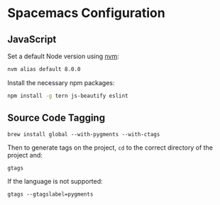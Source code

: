 # Spacemacs Configuration

## JavaScript

Set a default Node version using [nvm](https://github.com/creationix/nvm):

``` bash
nvm alias default 8.0.0
```

Install the necessary npm packages:

``` bash
npm install -g tern js-beautify eslint
```

## Source Code Tagging

```
brew install global --with-pygments --with-ctags
```

Then to generate tags on the project, `cd` to the correct directory of the project and:

```
gtags
```

If the language is not supported:

```
gtags --gtagslabel=pygments
```
